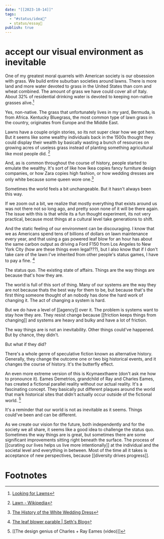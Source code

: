 ```yaml
---
date: "[[2023-10-14]]"
tags:
  - "#status/idea🌱"
  - status/essay📜
publish: true
---
```

# accept our visual environment as inevitable


One of my greatest moral quarrels with American society is our obsession with grass. We build entire suburban societies around lawns. There is more land and more water devoted to grass in the United States than corn and wheat combined. The amount of grass we have could cover all of Italy. About 32% of residential drinking water is devoted to keeping non-native grasses alive.[^1]

Yes, non-native. The grass that unfortunately lives in my yard, Bermuda, is from Africa. Kentucky Bluegrass, the most common type of lawn grass in the country, originates from Europe and the Middle East. 

Lawns have a couple origin stories, so its not super clear how we got here. But it seems like some wealthy individuals back in the 1500s thought they could display their wealth by basically wasting a bunch of resources on growing acres of useless grass instead of planting something agricultural like most people did. [^2]

And, as is common throughout the course of history, people started to emulate the wealthy. It's sort of like how Ikea copies fancy furniture design companies, or how Zara copies high fashion, or how wedding dresses are only white because some queen wore one.[^3]

Sometimes the world feels a bit unchangeable. But it hasn't always been this way.

If we zoom out a bit, we realize that mostly everything that exists around us was not there not so long ago, and pretty soon none of it will be there again. The issue with this is that while its a fun thought experiment, its not very practical, because most things at a cultural level take generations to shift.

And the static feeling of our environment can be discouraging. I know that we as Americans spend tens of billions of dollars on lawn maintenance every year, and that using a gas powered leaf blow for an hour has about the same carbon output as driving a Ford F150 from Los Angeles to New York City (how are these things even legal???), but I also know that if I don't take care of the lawn I've inherited from other people's status games, I have to pay a fine. [^4]

The status quo. The existing state of affairs. Things are the way things are because that's how they are.

The world is full of this sort of thing. Many of our systems are the way they are not because thats the best way for them to be, but because that's the first thing someone thought of an nobody has done the hard work of changing it. The act of changing a system is hard.

But we do have a level of [[agency]] over it. The problem is systems want to stay how they are. They resist change because [[friction keeps things from changing]] and systems are heavy and bulky and have a lot of friction.

The way things are is not an inevitability. Other things could've happened. But by chance, they didn't.

But what if they did? 

There's a whole genre of speculative fiction known as alternative history. Generally, they change the outcome one or two big historical events, and it changes the course of history. It's the butterfly effect. 

An even more extreme version of this is Kcymaexthaere (don't ask me how to pronounce it). Eames Demetrios, grandchild of Ray and Charles Eames, has created a fictional parallel reality without our actual reality. It's a fascinating concept. They basically put different plaques around the world that mark historical sites that didn't actually occur outside of the fictional world. [^5]

It's a reminder that our world is not as inevitable as it seems. Things could've been and can be different.

As we create our vision for the future, both independently and for the society we all share, it seems like a good idea to challenge the status quo. Sometimes the way things are is great, but sometimes there are some significant improvements sitting right beneath the surface. The process of [[curating our lives helps us live more intentionally]] at the individual and the societal level and everything in between. Most of the time all it takes is acceptance of new perspectives, because [[diversity drives progress]].


# Footnotes

[^1]: [Looking for Lawns](https://earthobservatory.nasa.gov/features/Lawn/lawn3.php)
[^2]: [Lawn - Wikipedia](https://en.wikipedia.org/wiki/Lawn#History)
[^3]: [The History of the White Wedding Dress](https://www.weddingwire.com/wedding-ideas/white-wedding-dress-history) 
[^4]: [The leaf blower parable | Seth's Blog](https://seths.blog/2022/11/the-leaf-blower-parable/)
[^5]: [[The design genius of Charles + Ray Eames (video)]]